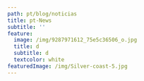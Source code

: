 ```yaml
---
path: pt/blog/noticias
title: pt-News
subtitle: ''
feature:
  image: /img/9287971612_75e5c36506_o.jpg
  title: d
  subtitle: d
  textcolor: white
featuredImage: /img/Silver-coast-5.jpg
---
```


